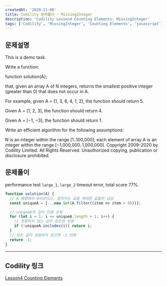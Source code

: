 ```yaml
---
createdAt: '2020-11-08'
title: Codility 문제풀이 - MissingInteger
description: 'Codility Lesson4 Counting Elements: MissingInteger'
tags: ['Codility', 'MissingInteger', 'Counting Elements', 'javascript']
---
```


## 문제설명
This is a demo task.

Write a function:

function solution(A);

that, given an array A of N integers, returns the smallest positive integer (greater than 0) that does not occur in A.

For example, given A = [1, 3, 6, 4, 1, 2], the function should return 5.

Given A = [1, 2, 3], the function should return 4.

Given A = [−1, −3], the function should return 1.

Write an efficient algorithm for the following assumptions:

N is an integer within the range [1..100,000];
each element of array A is an integer within the range [−1,000,000..1,000,000].
Copyright 2009–2020 by Codility Limited. All Rights Reserved. Unauthorized copying, publication or disclosure prohibited.

## 문제풀이

performance test `large_1`, `large_2` timeout error, total score 77%.

```javascript
function solution(A) {
  // A 배열에서 0이상이고, 겹치지는 값을 제외한 값들만 남김
  const uniqueA = [...new Set(A.filter((item => item > 0)))];

  // uniqueA의 길이 만큼 순회
  for (let i = 1; i <= uniqueA.length + 1; i++) {
    // 포함하지 않는 값이 있으면 반환
    if (!uniqueA.includes(i)) return i;
  }
  // 모든 값이 포함되어 있으면 -1 반환
  return -1;
}

```  

---

## Codility 링크
<a href="https://app.codility.com/programmers/lessons/4-counting_elements/" target="_blank">Lesson4 Counting Elements</a>
